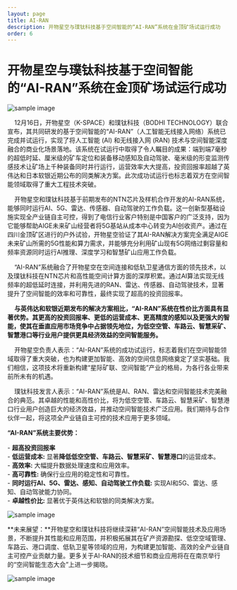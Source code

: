 ```yaml
---
layout: page
title: AI-RAN
description: 开物星空与璞钛科技基于空间智能的“AI-RAN”系统在金顶矿场试运行成功
order: 6
---
```

# 开物星空与璞钛科技基于空间智能的“AI-RAN”系统在金顶矿场试运行成功

![sample image](https://www.runningit.cn/Products/NTN-Chip/640.gif "展示图")

&nbsp;&nbsp;&nbsp;&nbsp;12月16日，开物星空（K-SPACE）和璞钛科技（BODHI TECHNOLOGY）联合宣布，其共同研发的基于空间智能的“AI-RAN”（人工智能无线接入网络）系统已完成并试运行，实现了将人工智能 (AI) 和无线接入网 (RAN) 技术与空间智能深度融合的商业化场景落地。该系统在试运行中取得了令人瞩目的成果：端到端7毫秒的超低时延、厘米级的矿车定位和装备移动感知及自动驾驶、毫米级的形变监测传感技术让矿场上千种装备同时并行运行，运营效率大大提高，投资回报率超越了英伟达和日本软银近期公布的同类解决方案。此次成功试运行也标志着双方在空间智能领域取得了重大工程技术突破。<br>

&nbsp;&nbsp;&nbsp;&nbsp;开物星空和璞钛科技基于前期发布的NTN芯片及样机合作开发的AI-RAN系统，能够同时运行AI、5G、雷达、传感器、自动驾驶的工作负载。这一创新型基础设施实现全产业链自主可控，得到了电信行业客户特别是中国客户的广泛支持，因为它能够帮助AIGE未来矿山经营者将5G基站从成本中心转变为AI创收资产。通过在四川金顶矿区进行的户外试验，开物星空验证了其AI-RAN解决方案完全满足AIGE未来矿山所需的5G性能和算力需求，并能够充分利用矿山现有5G网络过剩容量和频率资源同时运行AI推理、深度学习和智慧矿山应用工作负载。<br>

&nbsp;&nbsp;&nbsp;&nbsp;“AI-RAN”系统融合了开物星空在空间连接和低轨卫星通信方面的领先技术，以及璞钛科技在NTN芯片和高性能空间计算方面的深厚积累。通过AI算法实现无线频率的超低延时连接，并利用先进的RAN、雷达、传感器、自动驾驶技术，显著提升了空间智能的效率和可靠性，最终实现了超高的投资回报率。<br>

&nbsp;&nbsp;&nbsp;&nbsp;**与英伟达和软银近期发布的解决方案相比，“AI-RAN”系统在性价比方面具有显著优势。其更高的投资回报率、更低的运营成本、更高精度的感知以及更强大的智能，使其在垂直应用市场竞争中占据领先地位，为低空空管、车路云、智慧采矿、智慧港口等行业用户提供更具经济效益的空间智能服务。**<br>

&nbsp;&nbsp;&nbsp;&nbsp;开物星空负责人表示：“AI-RAN”系统的成功试运行，标志着我们在空间智能领域取得了重大突破，也为构建更加智能、高效的空间信息网络奠定了坚实基础。我们相信，这项技术将重新构建“星际矿联、空间智能”产业的格局，为各行各业带来前所未有的机遇。<br>

&nbsp;&nbsp;&nbsp;&nbsp;璞钛科技发言人表示：“AI-RAN”系统是AI、RAN、雷达和空间智能技术完美融合的典范。其卓越的性能和高性价比，将为低空空管、车路云、智慧采矿、智慧港口行业用户创造巨大的经济效益，并推动空间智能技术广泛应用。我们期待与合作伙伴一起，将这项全产业链自主可控的技术应用于更多领域。<br>

**“AI-RAN”系统主要优势：**<br>

- **超高投资回报率**<br>
- **低运营成本:** 显著**降低低空空管、车路云、智慧采矿、智慧港口**的运营成本。<br>
- **高效率:** 大幅提升数据处理速度和应用效率。<br>
- **高可靠性:** 确保行业应用的稳定性和可靠性。<br>
- **同时运行AI、5G、雷达、感知、自动驾驶工作负载:** 实现AI和5G、雷达、感知、自动驾驶能力协同。<br>
- **卓越性价比:** 显著优于英伟达和软银的同类解决方案。<br>

![sample image](https://www.runningit.cn/Products/NTN-Chip/2.png "空间智能架构")<br>

**未来展望：**开物星空和璞钛科技将继续深耕“AI-RAN”空间智能技术及应用场景，不断提升其性能和应用范围，并积极拓展其在矿产资源勘探、低空空域管理、车路云、港口调度、低轨卫星等领域的应用，为构建更加智能、高效的全产业链自主可控产业贡献力量。更多关于AI-RAN的技术细节和商业应用将在在南京举行的“空间智能生态大会”上进一步揭晓。

![sample image](640.png "扩展阅读")


